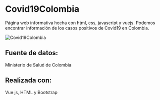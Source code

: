 # Covid19Colombia

Página web informativa hecha con html, css, javascript y vuejs. Podemos encontrar información de los casos positivos de Covid19 en Colombia.

![Covid19Colombia](https://repository-images.githubusercontent.com/252201846/d5871d00-98f6-11ea-9dd9-fb524d0cd4a3)

## Fuente de datos:
Ministerio de Salud de Colombia

## Realizada con:
Vue js, HTML y Bootstrap
